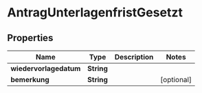 

# AntragUnterlagenfristGesetzt


## Properties

| Name | Type | Description | Notes |
|------------ | ------------- | ------------- | -------------|
|**wiedervorlagedatum** | **String** |  |  |
|**bemerkung** | **String** |  |  [optional] |




